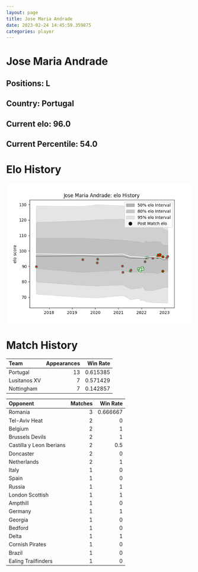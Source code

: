 ```yaml
---  
layout: page  
title: Jose Maria Andrade  
date: 2023-02-24 14:45:59.359875  
categories: player  
---
```

# Jose Maria Andrade

## Positions: L

## Country: Portugal

## Current elo: 96.0

## Current Percentile: 54.0

# Elo History


![elo history](history_JoseMariaAndrade.png)
# Match History


| Team         |   Appearances |   Win Rate |
|:-------------|--------------:|-----------:|
| Portugal     |            13 |   0.615385 |
| Lusitanos XV |             7 |   0.571429 |
| Nottingham   |             7 |   0.142857 |

| Opponent                 |   Matches |   Win Rate |
|:-------------------------|----------:|-----------:|
| Romania                  |         3 |   0.666667 |
| Tel-Aviv Heat            |         2 |   0        |
| Belgium                  |         2 |   1        |
| Brussels Devils          |         2 |   1        |
| Castilla y Leon Iberians |         2 |   0.5      |
| Doncaster                |         2 |   0        |
| Netherlands              |         2 |   1        |
| Italy                    |         1 |   0        |
| Spain                    |         1 |   0        |
| Russia                   |         1 |   1        |
| London Scottish          |         1 |   1        |
| Ampthill                 |         1 |   0        |
| Germany                  |         1 |   1        |
| Georgia                  |         1 |   0        |
| Bedford                  |         1 |   0        |
| Delta                    |         1 |   1        |
| Cornish Pirates          |         1 |   0        |
| Brazil                   |         1 |   0        |
| Ealing Trailfinders      |         1 |   0        |